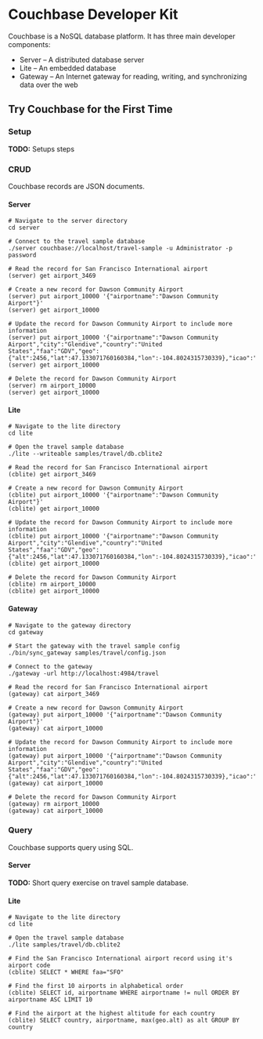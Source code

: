 # Couchbase Developer Kit

Couchbase is a NoSQL database platform. It has three main developer components:

* Server – A distributed database server
* Lite – An embedded database
* Gateway – An Internet gateway for reading, writing, and synchronizing data over the web

## Try Couchbase for the First Time

### Setup

**TODO:** Setups steps

### CRUD

Couchbase records are JSON documents.

#### Server

```shell
# Navigate to the server directory
cd server

# Connect to the travel sample database 
./server couchbase://localhost/travel-sample -u Administrator -p password

# Read the record for San Francisco International airport
(server) get airport_3469

# Create a new record for Dawson Community Airport
(server) put airport_10000 '{"airportname":"Dawson Community Airport"}'
(server) get airport_10000

# Update the record for Dawson Community Airport to include more information
(server) put airport_10000 '{"airportname":"Dawson Community Airport","city":"Glendive","country":"United States","faa":"GDV","geo":{"alt":2456,"lat":47.133071760160384,"lon":-104.8024315730339},"icao":"KGDV","type":"airport","tz":"America/Denver"}'
(server) get airport_10000

# Delete the record for Dawson Community Airport
(server) rm airport_10000
(server) get airport_10000
```

#### Lite

```shell
# Navigate to the lite directory
cd lite

# Open the travel sample database
./lite --writeable samples/travel/db.cblite2

# Read the record for San Francisco International airport
(cblite) get airport_3469

# Create a new record for Dawson Community Airport
(cblite) put airport_10000 '{"airportname":"Dawson Community Airport"}'
(cblite) get airport_10000

# Update the record for Dawson Community Airport to include more information
(cblite) put airport_10000 '{"airportname":"Dawson Community Airport","city":"Glendive","country":"United States","faa":"GDV","geo":{"alt":2456,"lat":47.133071760160384,"lon":-104.8024315730339},"icao":"KGDV","type":"airport","tz":"America/Denver"}'
(cblite) get airport_10000

# Delete the record for Dawson Community Airport
(cblite) rm airport_10000
(cblite) get airport_10000
```

#### Gateway

```shell
# Navigate to the gateway directory
cd gateway

# Start the gateway with the travel sample config
./bin/sync_gateway samples/travel/config.json

# Connect to the gateway
./gateway -url http://localhost:4984/travel

# Read the record for San Francisco International airport
(gateway) cat airport_3469

# Create a new record for Dawson Community Airport
(gateway) put airport_10000 '{"airportname":"Dawson Community Airport"}'
(gateway) cat airport_10000

# Update the record for Dawson Community Airport to include more information
(gateway) put airport_10000 '{"airportname":"Dawson Community Airport","city":"Glendive","country":"United States","faa":"GDV","geo":{"alt":2456,"lat":47.133071760160384,"lon":-104.8024315730339},"icao":"KGDV","type":"airport","tz":"America/Denver"}'
(gateway) cat airport_10000

# Delete the record for Dawson Community Airport
(gateway) rm airport_10000
(gateway) cat airport_10000
```

### Query

Couchbase supports query using SQL.

#### Server

**TODO:** Short query exercise on travel sample database.

#### Lite

```shell
# Navigate to the lite directory
cd lite

# Open the travel sample database
./lite samples/travel/db.cblite2

# Find the San Francisco International airport record using it's airport code
(cblite) SELECT * WHERE faa="SFO"

# Find the first 10 airports in alphabetical order
(cblite) SELECT id, airportname WHERE airportname != null ORDER BY airportname ASC LIMIT 10

# Find the airport at the highest altitude for each country
(cblite) SELECT country, airportname, max(geo.alt) as alt GROUP BY country
```
